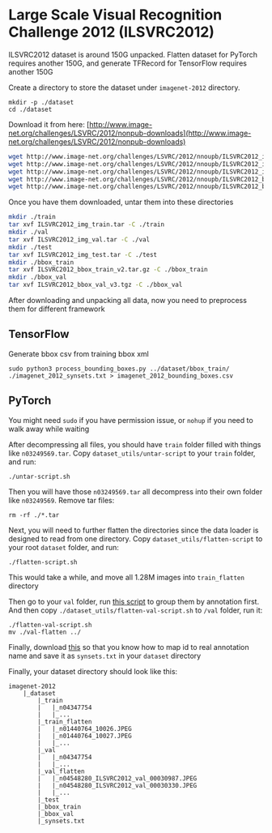 # Large Scale Visual Recognition Challenge 2012 (ILSVRC2012)

ILSVRC2012 dataset is around 150G unpacked. Flatten dataset for PyTorch requires another 150G, and generate TFRecord for TensorFlow requires another 150G

Create a directory to store the dataset under `imagenet-2012` directory. 
```
mkdir -p ./dataset
cd ./dataset
```

Download it from here: [http://www.image-net.org/challenges/LSVRC/2012/nonpub-downloads](http://www.image-net.org/challenges/LSVRC/2012/nonpub-downloads)

```bash
wget http://www.image-net.org/challenges/LSVRC/2012/nnoupb/ILSVRC2012_img_train.tar
wget http://www.image-net.org/challenges/LSVRC/2012/nnoupb/ILSVRC2012_img_val.tar
wget http://www.image-net.org/challenges/LSVRC/2012/nnoupb/ILSVRC2012_img_test.tar
wget http://www.image-net.org/challenges/LSVRC/2012/nnoupb/ILSVRC2012_bbox_train_v2.tar.gz
wget http://www.image-net.org/challenges/LSVRC/2012/nnoupb/ILSVRC2012_bbox_val_v3.tgz
```

Once you have them downloaded, untar them into these directories

```bash
mkdir ./train
tar xvf ILSVRC2012_img_train.tar -C ./train
mkdir ./val
tar xvf ILSVRC2012_img_val.tar -C ./val
mkdir ./test
tar xvf ILSVRC2012_img_test.tar -C ./test
mkdir ./bbox_train
tar xvf ILSVRC2012_bbox_train_v2.tar.gz -C ./bbox_train
mkdir ./bbox_val
tar xvf ILSVRC2012_bbox_val_v3.tgz -C ./bbox_val
```

After downloading and unpacking all data, now you need to preprocess them for different framework

## TensorFlow
Generate bbox csv from training bbox xml
```
sudo python3 process_bounding_boxes.py ../dataset/bbox_train/ ./imagenet_2012_synsets.txt > imagenet_2012_bounding_boxes.csv
```

## PyTorch

You might need `sudo` if you have permission issue, or `nohup` if you need to walk away while waiting

After decompressing all files, you should have `train` folder filled with things like `n03249569.tar`. Copy `dataset_utils/untar-script` to your `train` folder, and run:
```
./untar-script.sh
```

Then you will have those `n03249569.tar` all decompress into their own folder like `n03249569`. Remove tar files:
```
rm -rf ./*.tar
```
Next, you will need to further flatten the directories since the data loader is designed to read from one directory. Copy `dataset_utils/flatten-script` to your root `dataset` folder, and run:
```
./flatten-script.sh
```

This would take a while, and move all 1.28M images into `train_flatten` directory

Then go to your `val` folder, run [this script](https://github.com/juliensimon/aws/blob/master/mxnet/imagenet/build_validation_tree.sh) to group them by annotation first. And then copy `./dataset_utils/flatten-val-script.sh` to `/val` folder, run it:
```
./flatten-val-script.sh
mv ./val-flatten ../
```
Finally, download [this](https://github.com/juliensimon/aws/blob/master/mxnet/imagenet/synsets_with_descriptions.txt) so that you know how to map id to real annotation name and save it as `synsets.txt` in your `dataset` directory

Finally, your dataset directory should look like this:
```
imagenet-2012
    |_dataset
        |_train
        |   |_n04347754
        |   |_...
        |_train_flatten
        |   |_n01440764_10026.JPEG
        |   |_n01440764_10027.JPEG
        |   |_...
        |_val
        |   |_n04347754
        |   |_...
        |_val_flatten
        |   |_n04548280_ILSVRC2012_val_00030987.JPEG
        |   |_n04548280_ILSVRC2012_val_00030330.JPEG
        |   |_...
        |_test
        |_bbox_train
        |_bbox_val
        |_synsets.txt
```